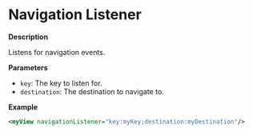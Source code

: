 # Navigation Listener

**Description**

Listens for navigation events.

**Parameters**

- `key`: The key to listen for.
- `destination`: The destination to navigate to.

**Example**

```xml
<myView navigationListener="key:myKey;destination:myDestination"/>
```
